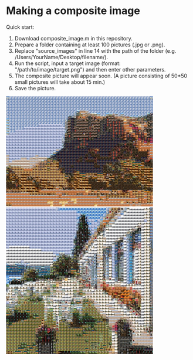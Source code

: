 # Making a composite image
Quick start:
1. Download composite_image.m in this repository.
2. Prepare a folder containing at least 100 pictures (.jpg or .png).
3. Replace "source_images" in line 14 with the path of the folder (e.g. /Users/YourName/Desktop/filename/).
4. Run the script, input a target image (format: "/path/to/image/target.png") and then enter other parameters.
5. The composite picture will appear soon. (A picture consisting of 50*50 small pictures will take about 15 min.)
6. Save the picture.

<img src="https://github.com/StarryChen1102/composite-image/blob/main/IMG_8984.JPG" width="400px">
<img src="https://github.com/StarryChen1102/composite-image/blob/main/IMG_8985.JPG" width="400px">

